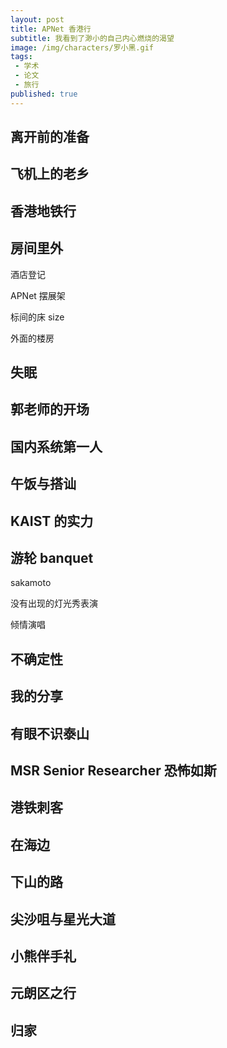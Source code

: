 ```yaml
---
layout: post
title: APNet 香港行
subtitle: 我看到了渺小的自己内心燃烧的渴望
image: /img/characters/罗小黑.gif
tags:
 - 学术
 - 论文
 - 旅行
published: true
---
```


## 离开前的准备

## 飞机上的老乡

## 香港地铁行

## 房间里外

酒店登记

APNet 摆展架

标间的床 size

外面的楼房

## 失眠

## 郭老师的开场

## 国内系统第一人

## 午饭与搭讪

## KAIST 的实力

## 游轮 banquet

sakamoto

没有出现的灯光秀表演

倾情演唱

## 不确定性

## 我的分享

## 有眼不识泰山

## MSR Senior Researcher 恐怖如斯

## 港铁刺客

## 在海边

## 下山的路

## 尖沙咀与星光大道

## 小熊伴手礼

## 元朗区之行

## 归家


<!-- UY BEGIN -->
<div id="uyan_frame"></div>
<script type="text/javascript" src="http://v2.uyan.cc/code/uyan.js"></script>
<!-- UY END -->
